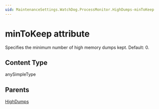 ```yaml
---
uid: MaintenanceSettings.WatchDog.ProcessMonitor.HighDumps-minToKeep
---
```


# minToKeep attribute

Specifies the minimum number of high memory dumps kept. Default: 0.

## Content Type

anySimpleType

## Parents

[HighDumps](xref:MaintenanceSettings.WatchDog.ProcessMonitor.HighDumps)
